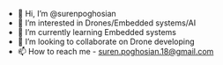 - 👋 Hi, I’m @surenpoghosian
- 👀 I’m interested in Drones/Embedded systems/AI
- 🌱 I’m currently learning Embedded systems
- 👀 I’m looking to collaborate on Drone developing
- 📫 How to reach me - suren.poghosian.18@gmail.com

<!---
surenpoghosian/surenpoghosian is a ✨ special ✨ repository because its `README.md` (this file) appears on your GitHub profile.
You can click the Preview link to take a look at your changes.
--->
